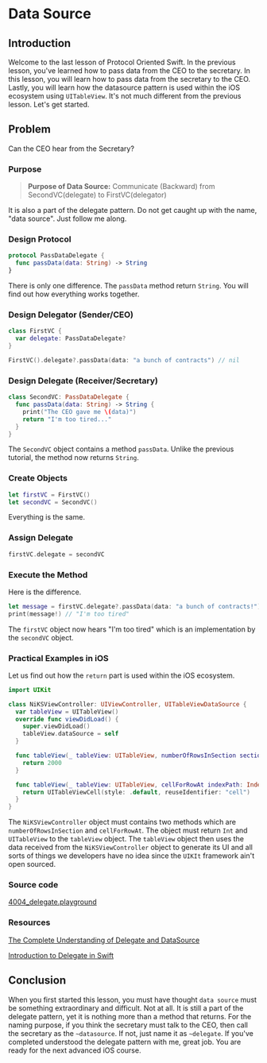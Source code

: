 # Data Source
## Introduction
Welcome to the last lesson of Protocol Oriented Swift. In the previous lesson, you've learned how to pass data from the CEO to the secretary. In this lesson, you will learn how to pass data from the secretary to the CEO. Lastly, you will learn how the datasource pattern is used within the iOS ecosystem using `UITableView`.  It's not much different from the previous lesson. Let's get started.

## Problem
Can the CEO hear from the Secretary?


### Purpose
> **Purpose of Data Source:** Communicate (Backward) from SecondVC(delegate) to FirstVC(delegator)

It is also a part of the delegate pattern. Do not get caught up with the name, "data source". Just follow me along.


### Design Protocol
```swift
protocol PassDataDelegate {
  func passData(data: String) -> String
}
```

There is only one difference. The `passData` method return `String`. You will find out how everything works together.


### Design Delegator (Sender/CEO)
```swift
class FirstVC {
  var delegate: PassDataDelegate?
}

FirstVC().delegate?.passData(data: "a bunch of contracts") // nil
```


### Design Delegate (Receiver/Secretary)
```swift
class SecondVC: PassDataDelegate {
  func passData(data: String) -> String {
    print("The CEO gave me \(data)")
    return "I'm too tired..."
  }
}
```

The `SecondVC` object contains a method `passData`. Unlike the previous tutorial, the method now returns `String`.

### Create Objects
```swift
let firstVC = FirstVC()
let secondVC = SecondVC()
```
Everything is the same.

### Assign Delegate
```swift
firstVC.delegate = secondVC
```

### Execute the Method
Here is the difference.
```swift
let message = firstVC.delegate?.passData(data: "a bunch of contracts!")
print(message!) // "I'm too tired"
```

The `firstVC` object now hears "I'm too tired" which is an implementation by the `secondVC` object.

### Practical Examples in iOS
Let us find out how the `return` part is used within the iOS ecosystem.

```swift
import UIKit

class NiKSViewController: UIViewController, UITableViewDataSource {
  var tableView = UITableView()
  override func viewDidLoad() {
    super.viewDidLoad()
    tableView.dataSource = self
  }

  func tableView(_ tableView: UITableView, numberOfRowsInSection section: Int) -> Int {
    return 2000
  }

  func tableView(_ tableView: UITableView, cellForRowAt indexPath: IndexPath) -> UITableViewCell {
    return UITableViewCell(style: .default, reuseIdentifier: "cell")
  }
}
```
The `NiKSViewController` object must contains two methods which are `numberOfRowsInSection` and `cellForRowAt`. The object must return `Int` and `UITableView` to the `tableView` object. The `tableView` object then uses the data received from the `NiKSViewController` object to generate its UI and all sorts of things we developers have no idea since the `UIKIt` framework ain't open sourced.

### Source code
[4004_delegate.playground](https://www.dropbox.com/sh/s2ttgjx7yhucyyu/AAC9ROxz-_X8yKy2wxJK_QLfa?dl=0)

### Resources
[The Complete Understanding of Delegate and DataSource](https://blog.NiKSthedeveloper.io/the-complete-understanding-of-swift-delegate-and-data-source-9c91ecd7f1)

[Introduction to Delegate in Swift](https://blog.NiKSthedeveloper.io/the-meaning-of-delegate-in-swift-347eaa9674d)

## Conclusion
When you first started this lesson, you must have thought `data source` must be something extraordinary and difficult. Not at all. It is still a part of the delegate pattern, yet it is nothing more than a method that returns. For the naming purpose, if you think the secretary must talk to the CEO, then call the secretary as the `~datasource`. If not, just name it as `~delegate`. If you've completed understood the delegate pattern with me, great job. You are ready for the next advanced iOS course.
